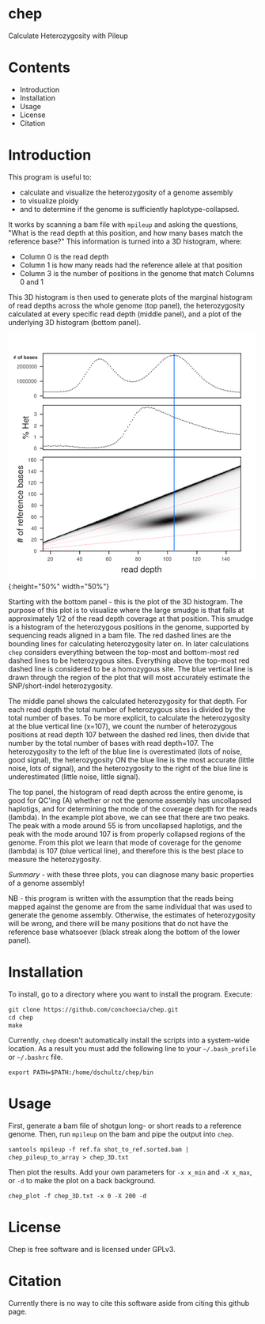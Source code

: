 # chep
Calculate Heterozygosity with Pileup



# Contents
- Introduction
- Installation
- Usage
- License
- Citation

# Introduction

This program is useful to:
  - calculate and visualize the heterozygosity of a genome assembly
  - to visualize ploidy
  - and to determine if the genome is sufficiently haplotype-collapsed.
  
It works by scanning a bam file with `mpileup` and asking the questions, "What is the read depth at this position, and how many bases match the reference base?" This information is turned into a 3D histogram, where:
  - Column 0 is the read depth
  - Column 1 is how many reads had the reference allele at that position
  - Column 3 is the number of positions in the genome that match Columns 0 and 1
  
This 3D histogram is then used to generate plots of the marginal histogram of read depths across the whole genome (top panel), the heterozygosity calculated at every specific read depth (middle panel), and a plot of the underlying 3D histogram (bottom panel).

![het](doc/marginal_het_het_plot.png){:height="50%" width="50%"}

Starting with the bottom panel - this is the plot of the 3D histogram. The purpose of this plot is to visualize where the large smudge is that falls at approximately 1/2 of the read depth coverage at that position. This smudge is a histogram of the heterozygous positions in the genome, supported by sequencing reads aligned in a bam file. The red dashed lines are the bounding lines for calculating heterozygosity later on. In later calculations `chep` considers everything between the top-most and bottom-most red dashed lines to be heterozygous sites. Everything above the top-most red dashed line is considered to be a homozygous site. The blue vertical line is drawn through the region of the plot that will most accurately estimate the SNP/short-indel heterozygosity.

The middle panel shows the calculated heterozygosity for that depth. For each read depth the total number of heterozygous sites is divided by the total number of bases. To be more explicit, to calculate the heterozygosity at the blue vertical line (x=107), we count the number of heterozygous positions at read depth 107 between the dashed red lines, then divide that number by the total number of bases with read depth=107. The heterozygosity to the left of the blue line is overestimated (lots of noise, good signal), the heterozygosity ON the blue line is the most accurate (little noise, lots of signal), and the heterozygosity to the right of the blue line is underestimated (little noise, little signal).

The top panel, the histogram of read depth across the entire genome, is good for QC'ing (A) whether or not the genome assembly has uncollapsed haplotigs, and for determining the mode of the coverage depth for the reads (lambda). In the example plot above, we can see that there are two peaks. The peak with a mode around 55 is from uncollapsed haplotigs, and the peak with the mode around 107 is from properly collapsed regions of the genome. From this plot we learn that mode of coverage for the genome (lambda) is 107 (blue vertical line), and therefore this is the best place to measure the heterozygosity.

*Summary* - with these three plots, you can diagnose many basic properties of a genome assembly! 

NB - this program is written with the assumption that the reads being mapped against the genome are from the same individual that was used to generate the genome assembly. Otherwise, the estimates of heterozygosity will be wrong, and there will be many positions that do not have the reference base whatsoever (black streak along the bottom of the lower panel).

# Installation

To install, go to a directory where you want to install the program. Execute:

```
git clone https://github.com/conchoecia/chep.git
cd chep
make
```

Currently, `chep` doesn't automatically install the scripts into a system-wide location. As a result you must add the following line to your `~/.bash_profile` or `~/.bashrc` file.

```
export PATH=$PATH:/home/dschultz/chep/bin
```

# Usage

First, generate a bam file of shotgun long- or short reads to a reference genome. Then, run `mpileup` on the bam and pipe the output into `chep`.

```
samtools mpileup -f ref.fa shot_to_ref.sorted.bam | chep_pileup_to_array > chep_3D.txt
```

Then plot the results. Add your own parameters for `-x x_min` and `-X x_max`, or `-d` to make the plot on a back background. 

```
chep_plot -f chep_3D.txt -x 0 -X 200 -d
```

# License

Chep is free software and is licensed under GPLv3.

# Citation

Currently there is no way to cite this software aside from citing this github page.
